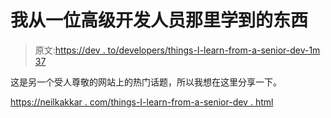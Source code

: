 # 我从一位高级开发人员那里学到的东西

> 原文:[https://dev . to/developers/things-I-learn-from-a-senior-dev-1m 37](https://dev.to/developers/things-i-learned-from-a-senior-dev-1m37)

这是另一个受人尊敬的网站上的热门话题，所以我想在这里分享一下。

[https://neilkakkar . com/things-I-learn-from-a-senior-dev . html](https://neilkakkar.com/things-I-learnt-from-a-senior-dev.html)